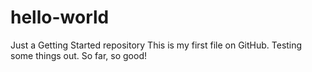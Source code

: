 # hello-world
Just a Getting Started repository
This is my first file on GitHub. Testing some things out. So far, so good!
